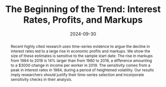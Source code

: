 ---
title: "The Beginning of the Trend: Interest Rates, Profits, and Markups"
date: 2024-09-30
publishDate: 2023-10-16T20:13:52.623034Z
authors: ["Anton Bobrov", "James Traina"]
publication_types: ["2"]
abstract: "Recent highly cited research uses time-series evidence to argue the decline in interest rates led to a large rise in economic profits and markups. We show the size of these estimates is sensitive to the sample start date: The rise in markups from 1984 to 2019 is 14% larger than from 1980 to 2019, a difference amounting to a $3000 change in income per worker in 2019. The sensitivity comes from a peak in interest rates in 1984, during a period of heightened volatility. Our results imply researchers should justify their time-series selection and incorporate sensitivity checks in their analysis."
featured: true
publication: "*Economics Bulletin*"
links: 
- name: PDF
  url: https://www.accessecon.com/Pubs/EB/2024/Volume44/EB-24-V44-I3-P80.pdf 
---